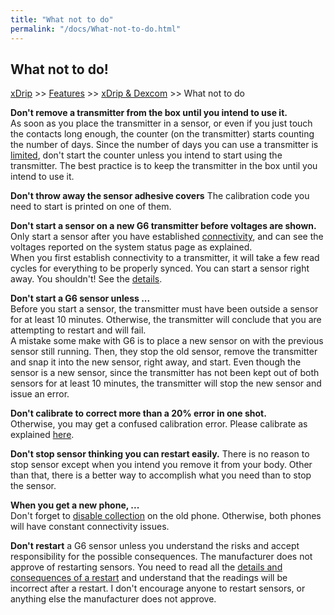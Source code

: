 ```yaml
---
title: "What not to do"
permalink: "/docs/What-not-to-do.html"
---
```


## What not to do!
[xDrip](../README.md) >> [Features](./Features_page) >> [xDrip & Dexcom](./Dexcom_page) >> What not to do  
  
**Don't remove a transmitter from the box until you intend to use it.**  
As soon as you place the transmitter in a sensor, or even if you just touch the contacts long enough, the counter (on the transmitter) starts counting the number of days.  Since the number of days you can use a transmitter is [limited](./Transmitter-lifetime.md), don't start the counter unless you intend to start using the transmitter.  The best practice is to keep the transmitter in the box until you intend to use it.  

**Don't throw away the sensor adhesive covers**
The calibration code you need to start is printed on one of them.  

**Don't start a sensor on a new G6 transmitter before voltages are shown.**  
Only start a sensor after you have established [connectivity](/Proper-connectivity.md), and can see the voltages reported on the system status page as explained.  
When you first establish connectivity to a transmitter, it will take a few read cycles for everything to be properly synced.  You can start a sensor right away.  You shouldn't!  See the [details](./Starting-G6.md).  

**Don't start a G6 sensor unless ...**  
Before you start a sensor, the transmitter must have been outside a sensor for at least 10 minutes.  Otherwise, the transmitter will conclude that you are attempting to restart and will fail.  
A mistake some make with G6 is to place a new sensor on with the previous sensor still running.  Then, they stop the old sensor, remove the transmitter and snap it into the new sensor, right away, and start.  Even though the sensor is a new sensor, since the transmitter has not been kept out of both sensors for at least 10 minutes, the transmitter will stop the new sensor and issue an error.  

**Don't calibrate to correct more than a 20% error in one shot.**  
Otherwise, you may get a confused calibration error.  Please calibrate as explained [here](./Calibrate-G6.md).  

**Don't stop sensor thinking you can restart easily.**
There is no reason to stop sensor except when you intend you remove it from your body.  Other than that, there is a better way to accomplish what you need than to stop the sensor.  

**When you get a new phone, ...**   
Don't forget to [disable collection](./Stop-xDrip.md) on the old phone.  Otherwise, both phones will have constant connectivity issues.  

**Don't restart** a G6 sensor unless you understand the risks and accept responsibility for the possible consequences.  The manufacturer does not approve of restarting sensors.  You need to read all the [details and consequences of a restart](./Restart-G6-sensor.md) and understand that the readings will be incorrect after a restart.  I don't encourage anyone to restart sensors, or anything else the manufacturer does not approve.  
